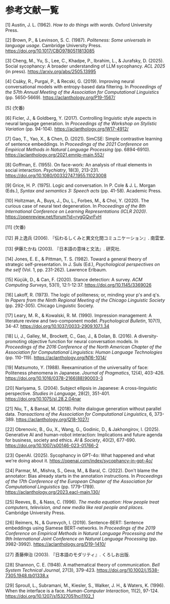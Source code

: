 # 参考文献一覧

[1] Austin, J. L. (1962). *How to do things with words*. Oxford University Press.

[2] Brown, P., & Levinson, S. C. (1987). *Politeness: Some universals in language usage*. Cambridge University Press. https://doi.org/10.1017/CBO9780511813085

[3] Cheng, M., Yu, S., Lee, C., Khadpe, P., Ibrahim, L., & Jurafsky, D. (2025). Social sycophancy: A broader understanding of LLM sycophancy. *ACL 2025* (in press). https://arxiv.org/abs/2505.13995

[4] Csáky, R., Purgai, P., & Recski, G. (2019). Improving neural conversational models with entropy-based data filtering. In *Proceedings of the 57th Annual Meeting of the Association for Computational Linguistics* (pp. 5650-5669). https://aclanthology.org/P19-1567/

[5] (欠番)

[6] Ficler, J., & Goldberg, Y. (2017). Controlling linguistic style aspects in neural language generation. In *Proceedings of the Workshop on Stylistic Variation* (pp. 94-104). https://aclanthology.org/W17-4912/

[7] Gao, T., Yao, X., & Chen, D. (2021). SimCSE: Simple contrastive learning of sentence embeddings. In *Proceedings of the 2021 Conference on Empirical Methods in Natural Language Processing* (pp. 6894-6910). https://aclanthology.org/2021.emnlp-main.552/

[8] Goffman, E. (1955). On face-work: An analysis of ritual elements in social interaction. *Psychiatry*, 18(3), 213-231. https://doi.org/10.1080/00332747.1955.11023008

[9] Grice, H. P. (1975). Logic and conversation. In P. Cole & J. L. Morgan (Eds.), *Syntax and semantics 3: Speech acts* (pp. 41-58). Academic Press.

[10] Holtzman, A., Buys, J., Du, L., Forbes, M., & Choi, Y. (2020). The curious case of neural text degeneration. In *Proceedings of the 8th International Conference on Learning Representations (ICLR 2020)*. https://openreview.net/forum?id=rygGQyrFvH

[11] (欠番)

[12] 井上逸兵 (2006). 『伝わるしくみと異文化間コミュニケーション』. 南雲堂.

[13] 伊藤たかね (2003). 『日本語の意味と文法』. 研究社.

[14] Jones, E. E., & Pittman, T. S. (1982). Toward a general theory of strategic self-presentation. In J. Suls (Ed.), *Psychological perspectives on the self* (Vol. 1, pp. 231-262). Lawrence Erlbaum.

[15] Küçük, D., & Can, F. (2020). Stance detection: A survey. *ACM Computing Surveys*, 53(1), 12:1-12:37. https://doi.org/10.1145/3369026

[16] Lakoff, R. (1973). The logic of politeness; or, minding your p's and q's. In *Papers from the Ninth Regional Meeting of the Chicago Linguistic Society* (pp. 292-305). Chicago Linguistic Society. 

[17] Leary, M. R., & Kowalski, R. M. (1990). Impression management: A literature review and two-component model. *Psychological Bulletin*, 107(1), 34-47. https://doi.org/10.1037/0033-2909.107.1.34

[18] Li, J., Galley, M., Brockett, C., Gao, J., & Dolan, B. (2016). A diversity-promoting objective function for neural conversation models. In *Proceedings of the 2016 Conference of the North American Chapter of the Association for Computational Linguistics: Human Language Technologies* (pp. 110-119). https://aclanthology.org/N16-1014/

[19] Matsumoto, Y. (1988). Reexamination of the universality of face: Politeness phenomena in Japanese. *Journal of Pragmatics*, 12(4), 403-426. https://doi.org/10.1016/0378-2166(88)90003-3

[20] Nariyama, S. (2004). Subject ellipsis in Japanese: A cross-linguistic perspective. *Studies in Language*, 28(2), 351-401. https://doi.org/10.1075/sl.28.2.04nar

[21] Niu, T., & Bansal, M. (2018). Polite dialogue generation without parallel data. *Transactions of the Association for Computational Linguistics*, 6, 373-389. https://aclanthology.org/Q18-1027/

[22] Obrenovic, B., Gu, X., Wang, G., Godinic, D., & Jakhongirov, I. (2025). Generative AI and human-robot interaction: Implications and future agenda for business, society and ethics. *AI & Society*, 40(2), 677-690. https://doi.org/10.1007/s00146-023-01766-2

[23] OpenAI. (2025). Sycophancy in GPT-4o: What happened and what we're doing about it. https://openai.com/index/sycophancy-in-gpt-4o/

[24] Parmar, M., Mishra, S., Geva, M., & Baral, C. (2022). Don't blame the annotator: Bias already starts in the annotation instructions. In *Proceedings of the 17th Conference of the European Chapter of the Association for Computational Linguistics* (pp. 1779-1789). https://aclanthology.org/2023.eacl-main.130/

[25] Reeves, B., & Nass, C. (1996). *The media equation: How people treat computers, television, and new media like real people and places*. Cambridge University Press. 

[26] Reimers, N., & Gurevych, I. (2019). Sentence-BERT: Sentence embeddings using Siamese BERT-networks. In *Proceedings of the 2019 Conference on Empirical Methods in Natural Language Processing and the 9th International Joint Conference on Natural Language Processing* (pp. 3982-3992). https://aclanthology.org/D19-1410/

[27] 斎藤伸治 (2003). 『日本語のモダリティ』. くろしお出版.

[28] Shannon, C. E. (1948). A mathematical theory of communication. *Bell System Technical Journal*, 27(3), 379-423. https://doi.org/10.1002/j.1538-7305.1948.tb01338.x

[29] Sproull, L., Subramani, M., Kiesler, S., Walker, J. H., & Waters, K. (1996). When the interface is a face. *Human-Computer Interaction*, 11(2), 97-124. https://doi.org/10.1207/s15327051hci1102_1
